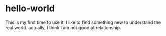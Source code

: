 # hello-world
This is my first time to use it.
I like to find something new to understand the real world.
actually, I think I am not good at relationship.
